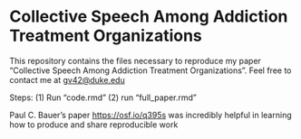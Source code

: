 Collective Speech Among Addiction Treatment Organizations
================

This repository contains the files necessary to reproduce my paper
“Collective Speech Among Addiction Treatment Organizations”. Feel free
to contact me at [gv42@duke.edu](gv42@duke.edu)

Steps: (1) Run “code.rmd” (2) run “full\_paper.rmd”

Paul C. Bauer’s paper <https://osf.io/q395s> was incredibly helpful in
learning how to produce and share reproducible work
